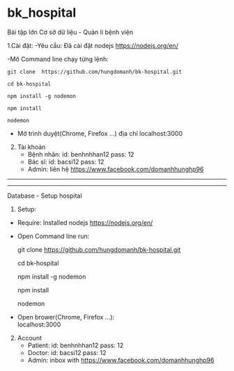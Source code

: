 # bk_hospital

Bài tập lớn Cơ sở dữ liệu - Quản lí bệnh viện

1.Cài đặt: 
-Yêu cầu: Đã cài đặt nodejs https://nodejs.org/en/

-Mở Command line chạy từng lệnh:

	git clone  https://github.com/hungdomanh/bk-hospital.git

	cd bk-hospital

	npm install -g nodemon

	npm install

	nodemon
- Mở trình duyệt(Chrome, Firefox ...) địa chỉ
	localhost:3000

2. Tài khoản 
	+ Bệnh nhân: 
		id: benhnhhan12
		pass: 12
	+ Bác sĩ: 
		id: bacsi12
		pass: 12
	+ Admin: 
		liên hệ https://www.facebook.com/domanhhunghp96

----------------------------------------------------------------------
----------------------------------------------------------------------

Database - Setup hospital 

1. Setup: 
- Require: Installed nodejs https://nodejs.org/en/

- Open Command line run:

	git clone  https://github.com/hungdomanh/bk-hospital.git

	cd bk-hospital

	npm install -g nodemon

	npm install

	nodemon

- Open brower(Chrome, Firefox ...):  
	localhost:3000

2. Account 
	+ Patient: 
		id: benhnhhan12
		pass: 12
	+ Doctor: 
		id: bacsi12
		pass: 12
	+ Admin: 
		inbox with https://www.facebook.com/domanhhunghp96
